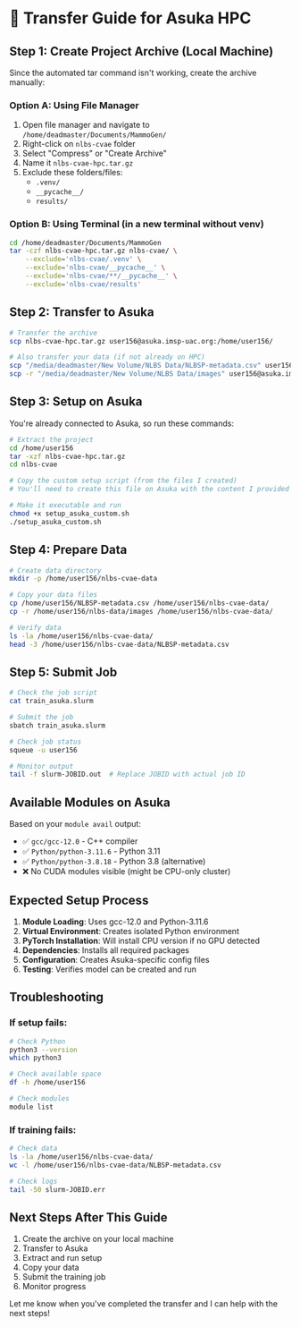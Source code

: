 # 🚀 Transfer Guide for Asuka HPC

## Step 1: Create Project Archive (Local Machine)

Since the automated tar command isn't working, create the archive manually:

### Option A: Using File Manager
1. Open file manager and navigate to `/home/deadmaster/Documents/MammoGen/`
2. Right-click on `nlbs-cvae` folder
3. Select "Compress" or "Create Archive"
4. Name it `nlbs-cvae-hpc.tar.gz`
5. Exclude these folders/files:
   - `.venv/`
   - `__pycache__/`
   - `results/`

### Option B: Using Terminal (in a new terminal without venv)
```bash
cd /home/deadmaster/Documents/MammoGen
tar -czf nlbs-cvae-hpc.tar.gz nlbs-cvae/ \
    --exclude='nlbs-cvae/.venv' \
    --exclude='nlbs-cvae/__pycache__' \
    --exclude='nlbs-cvae/**/__pycache__' \
    --exclude='nlbs-cvae/results'
```

## Step 2: Transfer to Asuka

```bash
# Transfer the archive
scp nlbs-cvae-hpc.tar.gz user156@asuka.imsp-uac.org:/home/user156/

# Also transfer your data (if not already on HPC)
scp "/media/deadmaster/New Volume/NLBS Data/NLBSP-metadata.csv" user156@asuka.imsp-uac.org:/home/user156/
scp -r "/media/deadmaster/New Volume/NLBS Data/images" user156@asuka.imsp-uac.org:/home/user156/nlbs-data/
```

## Step 3: Setup on Asuka

You're already connected to Asuka, so run these commands:

```bash
# Extract the project
cd /home/user156
tar -xzf nlbs-cvae-hpc.tar.gz
cd nlbs-cvae

# Copy the custom setup script (from the files I created)
# You'll need to create this file on Asuka with the content I provided

# Make it executable and run
chmod +x setup_asuka_custom.sh
./setup_asuka_custom.sh
```

## Step 4: Prepare Data

```bash
# Create data directory
mkdir -p /home/user156/nlbs-cvae-data

# Copy your data files
cp /home/user156/NLBSP-metadata.csv /home/user156/nlbs-cvae-data/
cp -r /home/user156/nlbs-data/images /home/user156/nlbs-cvae-data/

# Verify data
ls -la /home/user156/nlbs-cvae-data/
head -3 /home/user156/nlbs-cvae-data/NLBSP-metadata.csv
```

## Step 5: Submit Job

```bash
# Check the job script
cat train_asuka.slurm

# Submit the job
sbatch train_asuka.slurm

# Check job status
squeue -u user156

# Monitor output
tail -f slurm-JOBID.out  # Replace JOBID with actual job ID
```

## Available Modules on Asuka

Based on your `module avail` output:
- ✅ `gcc/gcc-12.0` - C++ compiler
- ✅ `Python/python-3.11.6` - Python 3.11
- ✅ `Python/python-3.8.18` - Python 3.8 (alternative)
- ❌ No CUDA modules visible (might be CPU-only cluster)

## Expected Setup Process

1. **Module Loading**: Uses gcc-12.0 and Python-3.11.6
2. **Virtual Environment**: Creates isolated Python environment
3. **PyTorch Installation**: Will install CPU version if no GPU detected
4. **Dependencies**: Installs all required packages
5. **Configuration**: Creates Asuka-specific config files
6. **Testing**: Verifies model can be created and run

## Troubleshooting

### If setup fails:
```bash
# Check Python
python3 --version
which python3

# Check available space
df -h /home/user156

# Check modules
module list
```

### If training fails:
```bash
# Check data
ls -la /home/user156/nlbs-cvae-data/
wc -l /home/user156/nlbs-cvae-data/NLBSP-metadata.csv

# Check logs
tail -50 slurm-JOBID.err
```

## Next Steps After This Guide

1. Create the archive on your local machine
2. Transfer to Asuka
3. Extract and run setup
4. Copy your data
5. Submit the training job
6. Monitor progress

Let me know when you've completed the transfer and I can help with the next steps!
